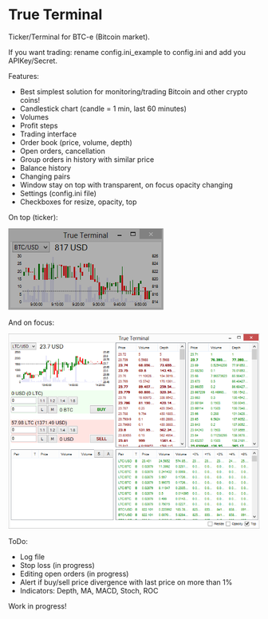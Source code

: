 True Terminal
===========
Ticker/Terminal for BTC-e (Bitcoin market).

If you want trading: rename config.ini_example to config.ini and add you APIKey/Secret.

Features:
- Best simplest solution for monitoring/trading Bitcoin and other crypto coins!
- Candlestick chart (candle = 1 min, last 60 minutes)
- Volumes
- Profit steps
- Trading interface
- Order book (price, volume, depth)
- Open orders, cancellation
- Group orders in history with similar price
- Balance history
- Changing pairs
- Window stay on top with transparent, on focus opacity changing
- Settings (config.ini file)
- Checkboxes for resize, opacity, top

On top (ticker):

![Alt text](ScreenshotMin.png "Screenshot")

And on focus:

![Alt text](ScreenshotMax.png "Screenshot")

ToDo:
- Log file
- Stop loss (in progress)
- Editing open orders (in progress)
- Alert if buy/sell price divergence with last price on more than 1%
- Indicators: Depth, MA, MACD, Stoch, ROC

Work in progress!
